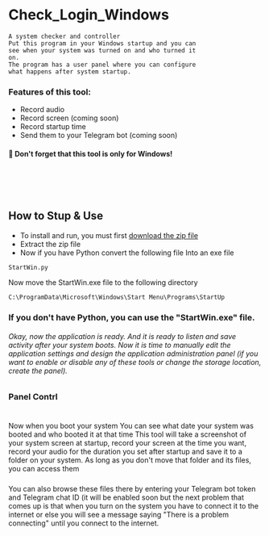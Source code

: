 # Check_Login_Windows
```
A system checker and controller
Put this program in your Windows startup and you can
see when your system was turned on and who turned it 
on.
The program has a user panel where you can configure
what happens after system startup.

```
### Features of this tool:
- Record audio
- Record screen (coming soon)
- Record startup time
- Send them to your Telegram bot (coming soon)
#### 🛑 Don't forget that this tool is only for Windows!
####   ‌‌
####   ‌‌
## How to Stup & Use
 - To install and run, you must first [download the zip file](https://github.com/CGBSG/Check_Login_Windows/archive/refs/heads/main.zip)
  - Extract the zip file
  - Now if you have Python convert the following file Into an exe file
  ```
  StartWin.py
  ```
  Now move the StartWin.exe file to the following directory
  ```
  C:\ProgramData\Microsoft\Windows\Start Menu\Programs\StartUp
  ```
### If you don't have Python, you can use the "StartWin.exe" file.

###### Okay, now the application is ready. And it is ready to listen and save activity after your system boots. Now it is time to manually edit the application settings and design the application administration panel (if you want to enable or disable any of these tools or change the storage location, create the panel).

### Panel Contrl

#
#
Now when you boot your system
You can see what date your system was booted and who booted it at that time
This tool will take a screenshot of your system screen at startup, record your screen at the time you want, record your audio for the duration you set after startup and save it to a folder on your system.
As long as you don't move that folder and its files, you can access them
###
You can also browse these files there by entering your Telegram bot token and Telegram chat ID (it will be enabled soon but the next problem that comes up is that when you turn on the system you have to connect it to the internet or else you will see a message saying "There is a problem connecting" until you connect to the internet.
